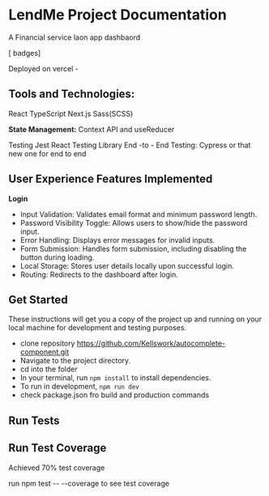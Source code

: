 # LendMe Project Documentation
A Financial service laon app dashbaord

[ badges]

Deployed on vercel - 

## Tools and Technologies:
React
TypeScript
Next.js
Sass(SCSS)

**State Management:**
Context API and useReducer

Testing
Jest
React Testing Library
End -to - End Testing: Cypress or that new one for end to end 

##  User Experience Features Implemented
**Login**
- Input Validation: Validates email format and minimum password length.
- Password Visibility Toggle: Allows users to show/hide the password input.
- Error Handling: Displays error messages for invalid inputs.
- Form Submission: Handles form submission, including disabling the button during loading.
- Local Storage: Stores user details locally upon successful login.
- Routing: Redirects to the dashboard after login.

## Get Started
These instructions will get you a copy of the project up and running on your local machine for development and testing purposes.

- clone repository https://github.com/Kellswork/autocomplete-component.git 
- Navigate to the project directory.
- cd into the folder
- In your terminal, run `npm install` to install dependencies.
- To run in development, `npm run dev`
- check package.json fro build and production commands

## Run Tests

## Run Test Coverage
Achieved 70% test coverage

run npm test -- --coverage to see test coverage
